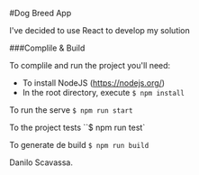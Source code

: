 #Dog Breed App

I've decided to use React to develop my solution

###Complile & Build

To complile and run the project you'll need:

 - To install NodeJS (https://nodejs.org/)
 - In the root directory, execute ``$ npm install``

To run the serve
``$ npm run start``

To the project tests
``$ npm run test`

To generate de build
``$ npm run build``


Danilo Scavassa.

